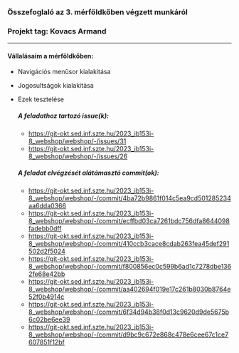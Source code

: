 ### Összefoglaló az 3. mérföldkőben végzett munkáról

### Projekt tag: Kovacs Armand

___

#### Vállalásaim a mérföldkőben:

 - Navigációs menűsor kialakitása
 - Jogosultságok kialakítása
 - Ezek tesztelése

    ##### A feladathoz tartozó issue(k):

     - https://git-okt.sed.inf.szte.hu/2023_ib153i-8_webshop/webshop/-/issues/31
     - https://git-okt.sed.inf.szte.hu/2023_ib153i-8_webshop/webshop/-/issues/26

    ##### A feladat elvégzését alátámasztó commit(ok):

     - https://git-okt.sed.inf.szte.hu/2023_ib153i-8_webshop/webshop/-/commit/4ba72b9861f014c5ea9cd501285234aa6dda0366
     - https://git-okt.sed.inf.szte.hu/2023_ib153i-8_webshop/webshop/-/commit/ecffbd03ca7261bdc756dfa8644098fadebb0dff
     - https://git-okt.sed.inf.szte.hu/2023_ib153i-8_webshop/webshop/-/commit/410ccb3cace8cdab263fea45def291502d2f5024
     - https://git-okt.sed.inf.szte.hu/2023_ib153i-8_webshop/webshop/-/commit/f800856ec0c599b6ad1c7278dbe1362fe68e42bb
     - https://git-okt.sed.inf.szte.hu/2023_ib153i-8_webshop/webshop/-/commit/aa402694f019e17c261b8030b8764e52f0b4914c
     - https://git-okt.sed.inf.szte.hu/2023_ib153i-8_webshop/webshop/-/commit/6f34d94b38f0d13c9620d9de5675b6c02be6ee39
     - https://git-okt.sed.inf.szte.hu/2023_ib153i-8_webshop/webshop/-/commit/d9bc9c672e868c478e6cee67c1ce7607851f12bf

